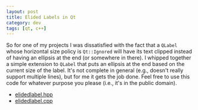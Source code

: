 ```yaml
---           
layout: post
title: Elided Labels in Qt
category: dev
tags: [qt, c++]
---
```


So for one of my projects I was dissatisfied with the fact that a `QLabel`
whose horizontal size policy is `Qt::Ignored` will have its text clipped
instead of having an ellipsis at the end (or somewhere in there). I whipped
together a simple extension to `QLabel` that puts an ellipsis at the end based
on the current size of the label. It's not complete in general (e.g., doesn't
really support multiple lines), but for me it gets the job done. Feel free to
use this code for whatever purpose you please (i.e., it's in the public
domain).

* [elidedlabel.hpp](http://www.cs.mun.ca/~gedge/code/elidedlabel.hpp)
* [elidedlabel.cpp](http://www.cs.mun.ca/~gedge/code/elidedlabel.cpp)

